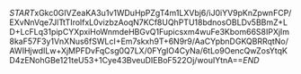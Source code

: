 $START$xGkc0GIVZeaKA3u1v1WDuHpPZgT4m1LXVbj6/iJ0iYV9pKnZpwnFCP/EXvNnVqe7JlTtTIrolfxL0vizbzAoqN7KCf8UQhPTU18bdnosOBLDv5BBmZ+LD+LcFLq31pipCYXpxiHoWnmdeHBGvQ1Fupicsxm4wuFe3Kbom66S8IPXjIm8kaF57F3y1VnXNus6fSWLcI+Em7skxh9T+6N9r9/AaCYpbnDGKQBRRqtNo/AWIHjwdILw+XjMPFDvFqCsg0Q7LX/0FYgIO4CyNa/6tLo9OencQwZosYtqKD4zENohGBe121teU53+1Cye43BveuDIEBoF522Oj/wouIYtnA==$END$